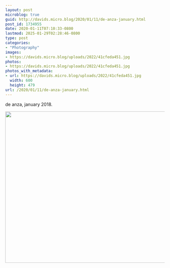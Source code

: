 ```yaml
---
layout: post
microblog: true
guid: http://davids.micro.blog/2020/01/11/de-anza-january.html
post_id: 1734955
date: 2020-01-11T07:10:33-0800
lastmod: 2025-01-29T02:28:46-0800
type: post
categories:
- "Photography"
images:
- https://davids.micro.blog/uploads/2022/41cfeda451.jpg
photos:
- https://davids.micro.blog/uploads/2022/41cfeda451.jpg
photos_with_metadata:
- url: https://davids.micro.blog/uploads/2022/41cfeda451.jpg
  width: 600
  height: 479
url: /2020/01/11/de-anza-january.html
---
```

de anza, january 2018.

<img src="/uploads/2022/41cfeda451.jpg" width="600" height="479" alt="">
